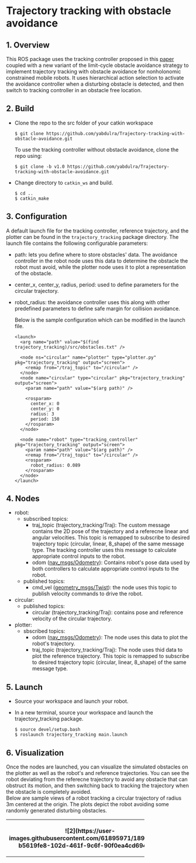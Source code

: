 # Trajectory tracking with obstacle avoidance

## 1. Overview
This ROS package uses the tracking controller proposed in this [paper](https://www.sciencedirect.com/science/article/abs/pii/S0005109897000551) coupled with a new variant of the limit-cycle obstacle avoidance strategy to implement trajectory tracking with obstacle avoidance for nonholonomic constrained mobile robots. It uses hierarchical action selection to activate the avoidance controller when a disturbing obstacle is detected, and then switch to tracking controller in an obstacle free location.

## 2. Build
* Clone the repo to the src folder of your catkin workspace
    ```
    $ git clone https://github.com/yabdulra/Trajectory-tracking-with-obstacle-avoidance.git
    ```
    To use the tracking controller without obstacle avoidance, clone the repo using:
    ```
    $ git clone -b v1.0 https://github.com/yabdulra/Trajectory-tracking-with-obstacle-avoidance.git
    ```

* Change directory to `catkin_ws` and build.
    ```
    $ cd ..
    $ catkin_make
    ```

## 3. Configuration
A default launch file for the tracking controller, reference trajectory, and the plotter can be found in the `trajectory_tracking` package directory. The launch file contains the following configurable parameters:  
* path: lets you define where to store obstacles' data. The avoidance controller in the robot node uses this data to determine the obstacle the robot must avoid, while the plotter node uses it to plot a representation of the obstacle.
* center_x, center_y, radius, period: used to define parameters for the circular trajectory.
* robot_radius: the avoidance controller uses this along with other predefined parameters to define safe margin for collision avoidance.

  Below is the sample configuration which can be modified in the launch file.
  ```
  <launch>
    <arg name="path" value="$(find trajectory_tracking)/src/obstacles.txt" />

    <node ns="circular" name="plotter" type="plotter.py" pkg="trajectory_tracking" output="screen">
      <remap from="/traj_topic" to="/circular" />
    </node>
    <node name="circular" type="circular" pkg="trajectory_tracking" output="screen">
      <param name="path" value="$(arg path)" />

      <rosparam>
        center_x: 0
        center_y: 0
        radius: 3
        period: 150
      </rosparam>
    </node>

    <node name="robot" type="tracking_controller" pkg="trajectory_tracking" output="screen">
      <param name="path" value="$(arg path)" />
      <remap from="/traj_topic" to="/circular" />
      <rosparam>
        robot_radius: 0.089
      </rosparam>
    </node>
  </launch>
  ```

## 4. Nodes
* robot:
  - subscribed topics:
    * traj_topic (trajectory_tracking/Traj): The custom message contains the 2D pose of the trajectory and a referecne linear and angular velocities. This topic is remapped to subscribe to desired trajectory topic (circular, linear, 8_shape) of the same message type. The tracking controller uses this message to calculate appropriate control inputs to the robot.
    * odom ([nav_msgs/Odometry](http://docs.ros.org/en/noetic/api/nav_msgs/html/msg/Odometry.html)): Contains robot's pose data used by both controllers to calculate appropriate control inputs to the robot.
  - published topics:
    * cmd_vel ([geometry_msgs/Twist](http://docs.ros.org/en/noetic/api/geometry_msgs/html/msg/Twist.html)): the node uses this topic to publish velocity commands to drive the robot.
* circular:
  - published topics:
    * circular (trajectory_tracking/Traj): contains pose and reference velocity of the circular trajectory.
* plotter:
  - sbscribed topics:
    * odom ([nav_msgs/Odometry](http://docs.ros.org/en/noetic/api/nav_msgs/html/msg/Odometry.html)): The node uses this data to plot the robot's trajectory.
    * traj_topic (trajectory_tracking/Traj): The node uses thid data to plot the reference trajectory. This topic is remapped to subscribe to desired trajectory topic (circular, linear, 8_shape) of the same message type.
## 5. Launch
* Source your workspace and launch your robot.

* In a new terminal, source your workspace and launch the trajectory_tracking package.
    ```
    $ source devel/setup.bash
    $ roslaunch trajectory_tracking main.launch
    ```

## 6. Visualization
Once the nodes are launched, you can visualize the simulated obstacles on the plotter as well as the robot's and reference trajectories. You can see the robot deviating from the referecne trajectory to avoid any obstacle that can obstruct its motion, and then switching back to tracking the trajectory when the obstacle is completely avoided.  
Below are sample views of a robot tracking a circular trajectory of radius 3m centered at the origin. The plots depict the robot avoiding some randomly generated disturbing obstacles.
<table style="width:75%">
  <tr> 
    <th><p>
           ![2](https://user-images.githubusercontent.com/61895971/189815304-b5619fe8-102d-461f-9c6f-90f0ea4cd694.png)
      </p>
    </th>
    <th><p>
           ![6](https://user-images.githubusercontent.com/61895971/189815269-f34dffce-b651-4786-b64f-1c5d022ba8d1.png)
        </p>
    </th>
  </tr>
</table>
